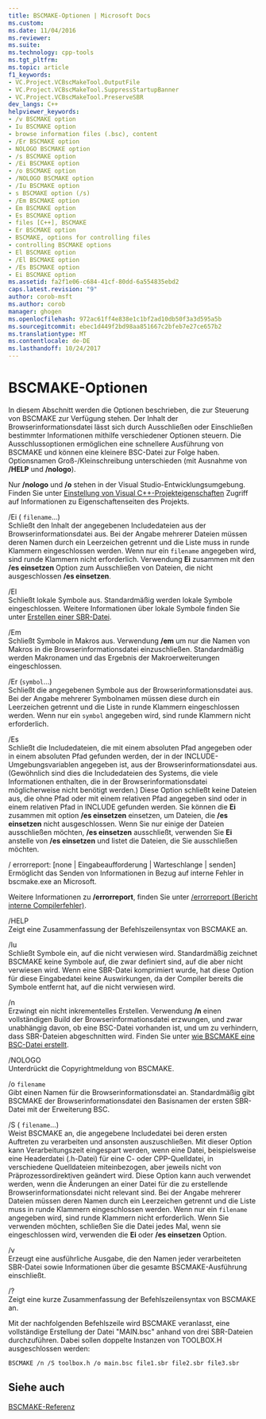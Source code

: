 ```yaml
---
title: BSCMAKE-Optionen | Microsoft Docs
ms.custom: 
ms.date: 11/04/2016
ms.reviewer: 
ms.suite: 
ms.technology: cpp-tools
ms.tgt_pltfrm: 
ms.topic: article
f1_keywords:
- VC.Project.VCBscMakeTool.OutputFile
- VC.Project.VCBscMakeTool.SuppressStartupBanner
- VC.Project.VCBscMakeTool.PreserveSBR
dev_langs: C++
helpviewer_keywords:
- /v BSCMAKE option
- Iu BSCMAKE option
- browse information files (.bsc), content
- /Er BSCMAKE option
- NOLOGO BSCMAKE option
- /s BSCMAKE option
- /Ei BSCMAKE option
- /o BSCMAKE option
- /NOLOGO BSCMAKE option
- /Iu BSCMAKE option
- s BSCMAKE option (/s)
- /Em BSCMAKE option
- Em BSCMAKE option
- Es BSCMAKE option
- files [C++], BSCMAKE
- Er BSCMAKE option
- BSCMAKE, options for controlling files
- controlling BSCMAKE options
- El BSCMAKE option
- /El BSCMAKE option
- /Es BSCMAKE option
- Ei BSCMAKE option
ms.assetid: fa2f1e06-c684-41cf-80dd-6a554835ebd2
caps.latest.revision: "9"
author: corob-msft
ms.author: corob
manager: ghogen
ms.openlocfilehash: 972ac61ff4e838e1c1bf2ad10db50f3a3d595a5b
ms.sourcegitcommit: ebec1d449f2bd98aa851667c2bfeb7e27ce657b2
ms.translationtype: MT
ms.contentlocale: de-DE
ms.lasthandoff: 10/24/2017
---
```

# <a name="bscmake-options"></a>BSCMAKE-Optionen
In diesem Abschnitt werden die Optionen beschrieben, die zur Steuerung von BSCMAKE zur Verfügung stehen. Der Inhalt der Browserinformationsdatei lässt sich durch Ausschließen oder Einschließen bestimmter Informationen mithilfe verschiedener Optionen steuern. Die Ausschlussoptionen ermöglichen eine schnellere Ausführung von BSCMAKE und können eine kleinere BSC-Datei zur Folge haben. Optionsnamen Groß-/Kleinschreibung unterschieden (mit Ausnahme von **/HELP** und **/nologo**).  
  
 Nur **/nologo** und **/o** stehen in der Visual Studio-Entwicklungsumgebung.  Finden Sie unter [Einstellung von Visual C++-Projekteigenschaften](../../ide/working-with-project-properties.md) Zugriff auf Informationen zu Eigenschaftenseiten des Projekts.  
  
 /Ei ( `filename`...)  
 Schließt den Inhalt der angegebenen Includedateien aus der Browserinformationsdatei aus. Bei der Angabe mehrerer Dateien müssen deren Namen durch ein Leerzeichen getrennt und die Liste muss in runde Klammern eingeschlossen werden. Wenn nur ein `filename` angegeben wird, sind runde Klammern nicht erforderlich. Verwendung **Ei** zusammen mit den **/es einsetzen** Option zum Ausschließen von Dateien, die nicht ausgeschlossen **/es einsetzen**.  
  
 /El  
 Schließt lokale Symbole aus. Standardmäßig werden lokale Symbole eingeschlossen. Weitere Informationen über lokale Symbole finden Sie unter [Erstellen einer SBR-Datei](../../build/reference/creating-an-dot-sbr-file.md).  
  
 /Em  
 Schließt Symbole in Makros aus. Verwendung **/em** um nur die Namen von Makros in die Browserinformationsdatei einzuschließen. Standardmäßig werden Makronamen und das Ergebnis der Makroerweiterungen eingeschlossen.  
  
 /Er (`symbol`...)  
 Schließt die angegebenen Symbole aus der Browserinformationsdatei aus. Bei der Angabe mehrerer Symbolnamen müssen diese durch ein Leerzeichen getrennt und die Liste in runde Klammern eingeschlossen werden. Wenn nur ein `symbol` angegeben wird, sind runde Klammern nicht erforderlich.  
  
 /Es  
 Schließt die Includedateien, die mit einem absoluten Pfad angegeben oder in einem absoluten Pfad gefunden werden, der in der INCLUDE-Umgebungsvariablen angegeben ist, aus der Browserinformationsdatei aus. (Gewöhnlich sind dies die Includedateien des Systems, die viele Informationen enthalten, die in der Browserinformationsdatei möglicherweise nicht benötigt werden.) Diese Option schließt keine Dateien aus, die ohne Pfad oder mit einem relativen Pfad angegeben sind oder in einem relativen Pfad in INCLUDE gefunden werden. Sie können die **Ei** zusammen mit option **/es einsetzen** einsetzen, um Dateien, die **/es einsetzen** nicht ausgeschlossen. Wenn Sie nur einige der Dateien ausschließen möchten, **/es einsetzen** ausschließt, verwenden Sie **Ei** anstelle von **/es einsetzen** und listet die Dateien, die Sie ausschließen möchten.  
  
 / errorreport: [none &#124; Eingabeaufforderung &#124; Warteschlange &#124; senden]  
 Ermöglicht das Senden von Informationen in Bezug auf interne Fehler in bscmake.exe an Microsoft.  
  
 Weitere Informationen zu **/errorreport**, finden Sie unter [/errorreport (Bericht interne Compilerfehler)](../../build/reference/errorreport-report-internal-compiler-errors.md).  
  
 /HELP  
 Zeigt eine Zusammenfassung der Befehlszeilensyntax von BSCMAKE an.  
  
 /Iu  
 Schließt Symbole ein, auf die nicht verwiesen wird. Standardmäßig zeichnet BSCMAKE keine Symbole auf, die zwar definiert sind, auf die aber nicht verwiesen wird. Wenn eine SBR-Datei komprimiert wurde, hat diese Option für diese Eingabedatei keine Auswirkungen, da der Compiler bereits die Symbole entfernt hat, auf die nicht verwiesen wird.  
  
 /n  
 Erzwingt ein nicht inkrementelles Erstellen. Verwendung  **/n**  einen vollständigen Build der Browserinformationsdatei erzwungen, und zwar unabhängig davon, ob eine BSC-Datei vorhanden ist, und um zu verhindern, dass SBR-Dateien abgeschnitten wird. Finden Sie unter [wie BSCMAKE eine BSC-Datei erstellt](../../build/reference/how-bscmake-builds-a-dot-bsc-file.md).  
  
 /NOLOGO  
 Unterdrückt die Copyrightmeldung von BSCMAKE.  
  
 /o `filename`  
 Gibt einen Namen für die Browserinformationsdatei an. Standardmäßig gibt BSCMAKE der Browserinformationsdatei den Basisnamen der ersten SBR-Datei mit der Erweiterung BSC.  
  
 /S ( `filename`...)  
 Weist BSCMAKE an, die angegebene Includedatei bei deren ersten Auftreten zu verarbeiten und ansonsten auszuschließen. Mit dieser Option kann Verarbeitungszeit eingespart werden, wenn eine Datei, beispielsweise eine Headerdatei (.h-Datei) für eine C- oder CPP-Quelldatei, in verschiedene Quelldateien miteinbezogen, aber jeweils nicht von Präprozessordirektiven geändert wird. Diese Option kann auch verwendet werden, wenn die Änderungen an einer Datei für die zu erstellende Browserinformationsdatei nicht relevant sind. Bei der Angabe mehrerer Dateien müssen deren Namen durch ein Leerzeichen getrennt und die Liste muss in runde Klammern eingeschlossen werden. Wenn nur ein `filename` angegeben wird, sind runde Klammern nicht erforderlich. Wenn Sie verwenden möchten, schließen Sie die Datei jedes Mal, wenn sie eingeschlossen wird, verwenden die **Ei** oder **/es einsetzen** Option.  
  
 /v  
 Erzeugt eine ausführliche Ausgabe, die den Namen jeder verarbeiteten SBR-Datei sowie Informationen über die gesamte BSCMAKE-Ausführung einschließt.  
  
 /?  
 Zeigt eine kurze Zusammenfassung der Befehlszeilensyntax von BSCMAKE an.  
  
 Mit der nachfolgenden Befehlszeile wird BSCMAKE veranlasst, eine vollständige Erstellung der Datei "MAIN.bsc" anhand von drei SBR-Dateien durchzuführen. Dabei sollen doppelte Instanzen von TOOLBOX.H ausgeschlossen werden:  
  
```  
BSCMAKE /n /S toolbox.h /o main.bsc file1.sbr file2.sbr file3.sbr  
```  
  
## <a name="see-also"></a>Siehe auch  
 [BSCMAKE-Referenz](../../build/reference/bscmake-reference.md)